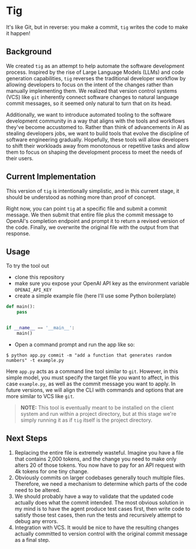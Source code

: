 # Tig

It's like Git, but in reverse: you make a commit, `tig` writes the code to make it happen!

## Background
We created `tig` as an attempt to help automate the software development process.
Inspired by the rise of Large Language Models (LLMs) and code generation capabilities,
`tig` reverses the traditional developer workflow by allowing developers to focus on
the intent of the changes rather than manually implementing them. We realized that
version control systems (VCS) like `git` inherently connect software changes to natural
language commit messages, so it seemed only natural to turn that on its head.

Additionally, we want to introduce automated tooling to the software development community
in a way that aligns with the tools and workflows they've become accustomed to. Rather than
think of advancements in AI as stealing developers jobs, we want to build tools that evolve
the discipline of software engineering gradually. Hopefully, these tools will allow developers
to shift their workloads away from monotonous or repetitive tasks and allow them to focus on
shaping the development process to meet the needs of their users.

## Current Implementation
This version of `tig` is intentionally simplistic, and in this current stage, it should be
understood as nothing more than proof of concept.

Right now, you can point `tig` at a specific file and submit a commit message.
We then submit that entire file plus the commit message to OpenAI's completion endpoint and prompt it to return a revised version of the code.
Finally, we overwrite the original file with the output from that response.

## Usage

To try the tool out
- clone this repository
- make sure you expose your OpenAI API key as the environment variable `OPENAI_API_KEY`
- create a simple example file (here I'll use some Python boilerplate)
```python
def main():
    pass


if __name__ == '__main__':
    main()
```
- Open a command prompt and run the app like so:
```shell
$ python app.py commit -m "add a function that generates random numbers" -t example.py
```

Here `app.py` acts as a command line tool similar to `git`.
However, in this simple model, you must specify the target file you want to affect, in this case `example.py`,
as well as the commit message you want to apply.
In future versions, we will align the CLI with commands and options that are more similar to VCS like `git`.

> **NOTE:** This tool is eventually meant to be installed on the client system and run within a project directory,
> but at this stage we're simply running it as if `tig` itself is the project directory. 

## Next Steps
1. Replacing the entire file is extremely wasteful. Imagine you have a file that contains 2,000 tokens, and the change you need to make only alters 20 of those tokens. You now have to pay for an API request with 4k tokens for one tiny change.
2. Obviously commits on larger codebases generally touch multiple files. Therefore, we need a mechanism to determine which parts of the code need to be altered.
3. We should probably have a way to validate that the updated code actually does what the commit intended. The most obvious solution in my mind is to have the agent produce test cases first, then write code to satisfy those test cases, then run the tests and recursively attempt to debug any errors.
4. Integration with VCS. It would be nice to have the resulting changes actually committed to version control with the original commit message as a final step.
